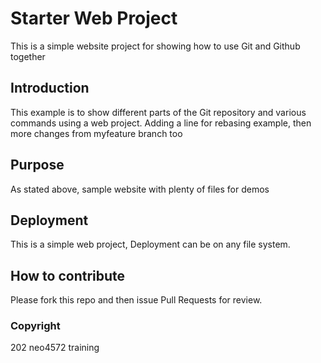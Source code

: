 # Starter Web Project

This is a simple website project for showing how to use Git and Github together

## Introduction

This example is to show different parts of the Git repository and various commands using a web project.
Adding a line for rebasing example, then more changes from myfeature branch too

## Purpose

As stated above, sample website with plenty of files for demos

## Deployment

This is a simple web project, Deployment can be on any file system.

## How to contribute

Please fork this repo and then issue Pull Requests for review.

### Copyright

202 neo4572 training
